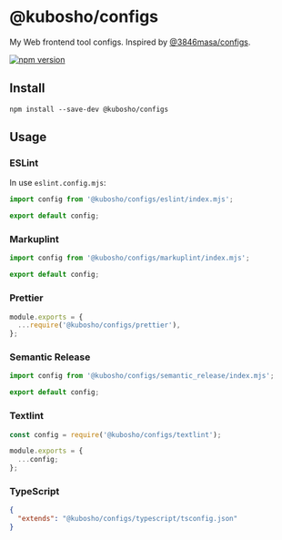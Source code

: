 # @kubosho/configs

My Web frontend tool configs. Inspired by [@3846masa/configs](https://github.com/3846masa/configs).

[![npm version](https://img.shields.io/npm/v/@kubosho/configs.svg)](https://www.npmjs.com/package/@kubosho/configs)

## Install

```shell
npm install --save-dev @kubosho/configs
```

## Usage

### ESLint

In use `eslint.config.mjs`:

```javascript
import config from '@kubosho/configs/eslint/index.mjs';

export default config;
```

### Markuplint

```javascript
import config from '@kubosho/configs/markuplint/index.mjs';

export default config;
```

### Prettier

```javascript
module.exports = {
  ...require('@kubosho/configs/prettier'),
};
```

### Semantic Release

```javascript
import config from '@kubosho/configs/semantic_release/index.mjs';

export default config;
```

### Textlint

```javascript
const config = require('@kubosho/configs/textlint');

module.exports = {
  ...config;
};
```

### TypeScript

```json
{
  "extends": "@kubosho/configs/typescript/tsconfig.json"
}
```
